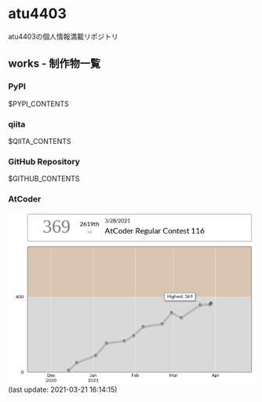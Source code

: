 # atu4403

atu4403の個人情報満載リポジトリ

## works - 制作物一覧

### PyPI
$PYPI_CONTENTS

### qiita
$QIITA_CONTENTS

### GitHub Repository
$GITHUB_CONTENTS

### AtCoder

<div style="background-color:#FFFFFF">
  <img src="images/ratingStatus.png">
  <img src="images/ratingGraph.png">
</div>
(last update: 2021-03-21 16:14:15)
